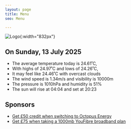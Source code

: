 ```yaml
---
layout: page
title: Menu
seo: Menu

---
```


![Logo](/images/logo.jpg){:width="832px"}

<!-- weather_marker starts -->
## On Sunday, 13 July 2025

- The average temperature today is 24.61˚C,
- With highs of 24.97˚C and lows of 24.26˚C,
- It may feel like 24.46˚C with overcast clouds
- The wind speed is 1.34m/s and visibility is 10000m
- The pressure is 1010hPa and humidity is 51%
- The sun will rise at 04:04 and set at 20:23

<!-- weather_marker ends -->

## Sponsors

- [Get £50 credit when switching to Octopus Energy](https://bit.ly/3oD1nnS)
- [Get £75 when taking a 1000mb YouFibre broadband plan](https://aklam.io/91zWhU?)
